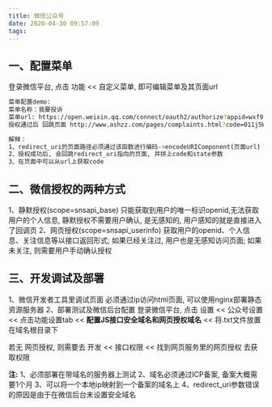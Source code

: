 ```yaml
---
title: 微信公众号
date: 2020-04-30 09:57:09
tags:
---
```


## 一、配置菜单

登录微信平台, 点击 功能 << 自定义菜单, 即可编辑菜单及其页面url
``` bash
菜单配置demo:
菜单名称：我要投诉
菜单url: https://open.weixin.qq.com/connect/oauth2/authorize?appid=wxf94fa6e7efee9a63&redirect_uri=http%3A%2F%2Fwww.ashzz.com%2Fpages%2Fcomplaints.html&response_type=code&scope=snsapi_userinfo&state=STATE#wechat_redirect  
授权通过后 回跳页面 http://www.ashzz.com/pages/complaints.html?code=011j5WXW0tM6402zSNXW0bG8YW0j5WXY&state=STATE#

解释：
1、redirect_uri的页面路径必须通过该函数进行编码->encodeURIComponent(页面url)
2、授权成功后, 会回跳redirect_uri指向的页面, 并拼上code和state参数
3、在页面中可以从url上获取code
```

## 二、微信授权的两种方式
1、静默授权(scope=snsapi_base) 
    只能获取到用户的唯一标识openid,无法获取用户的个人信息, 静默授权不需要用户确认, 是无感知的, 用户感知的就是直接进入了回调页
2、网页授权(scope=snsapi_userinfo)
    获取用户的openid、个人信息、关注信息等以接口返回形式; 如果已经关注过, 用户也是无感知访问页面; 如果未关注, 则需要用户手动确认授权

## 三、开发调试及部署
1、微信开发者工具里调试页面
必须通过ip访问html页面, 可以使用nginx部署静态资源服务器
2、部署测试及微信后台配置
登录微信平台, 点击 设置 << 公众号设置 << 点击功能设置tab << **配置JS接口安全域名和网页授权域名**
<< 将.txt文件放置在域名根目录下

若无 网页授权, 则需要去 开发 << 接口权限 << 找到网页服务里的网页授权 去获取权限

**注:**
1、必须部署在带域名的服务器上测试
2、域名必须通过ICP备案, 备案大概需要1个月
3、可以将一个本地ip映射到一个备案的域名上
4、redirect_uri参数错误的原因是由于在微信后台未设置安全域名
